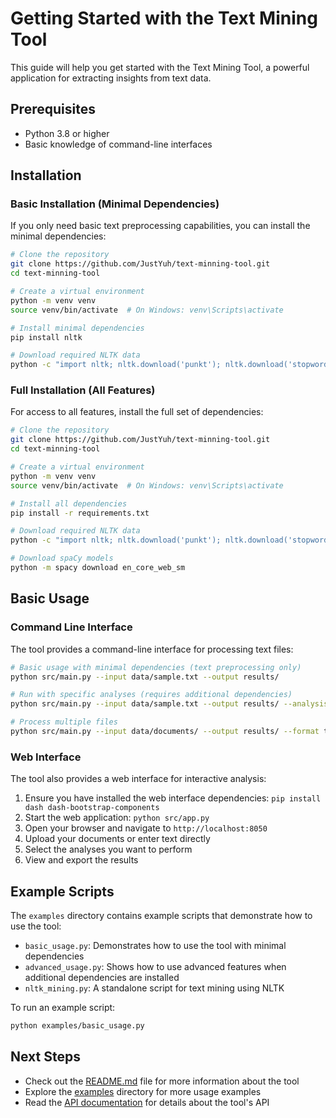 # Getting Started with the Text Mining Tool

This guide will help you get started with the Text Mining Tool, a powerful application for extracting insights from text data.

## Prerequisites

- Python 3.8 or higher
- Basic knowledge of command-line interfaces

## Installation

### Basic Installation (Minimal Dependencies)

If you only need basic text preprocessing capabilities, you can install the minimal dependencies:

```bash
# Clone the repository
git clone https://github.com/JustYuh/text-minning-tool.git
cd text-minning-tool

# Create a virtual environment
python -m venv venv
source venv/bin/activate  # On Windows: venv\Scripts\activate

# Install minimal dependencies
pip install nltk

# Download required NLTK data
python -c "import nltk; nltk.download('punkt'); nltk.download('stopwords'); nltk.download('wordnet')"
```

### Full Installation (All Features)

For access to all features, install the full set of dependencies:

```bash
# Clone the repository
git clone https://github.com/JustYuh/text-minning-tool.git
cd text-minning-tool

# Create a virtual environment
python -m venv venv
source venv/bin/activate  # On Windows: venv\Scripts\activate

# Install all dependencies
pip install -r requirements.txt

# Download required NLTK data
python -c "import nltk; nltk.download('punkt'); nltk.download('stopwords'); nltk.download('wordnet')"

# Download spaCy models
python -m spacy download en_core_web_sm
```

## Basic Usage

### Command Line Interface

The tool provides a command-line interface for processing text files:

```bash
# Basic usage with minimal dependencies (text preprocessing only)
python src/main.py --input data/sample.txt --output results/

# Run with specific analyses (requires additional dependencies)
python src/main.py --input data/sample.txt --output results/ --analysis sentiment,ner,topics

# Process multiple files
python src/main.py --input data/documents/ --output results/ --format txt
```

### Web Interface

The tool also provides a web interface for interactive analysis:

1. Ensure you have installed the web interface dependencies: `pip install dash dash-bootstrap-components`
2. Start the web application: `python src/app.py`
3. Open your browser and navigate to `http://localhost:8050`
4. Upload your documents or enter text directly
5. Select the analyses you want to perform
6. View and export the results

## Example Scripts

The `examples` directory contains example scripts that demonstrate how to use the tool:

- `basic_usage.py`: Demonstrates how to use the tool with minimal dependencies
- `advanced_usage.py`: Shows how to use advanced features when additional dependencies are installed
- `nltk_mining.py`: A standalone script for text mining using NLTK

To run an example script:

```bash
python examples/basic_usage.py
```

## Next Steps

- Check out the [README.md](../README.md) file for more information about the tool
- Explore the [examples](../examples) directory for more usage examples
- Read the [API documentation](api.md) for details about the tool's API 
